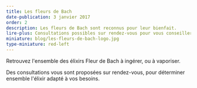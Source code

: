 ```yaml
---
title: Les fleurs de Bach
date-publication: 3 janvier 2017
order: 2
description: Les fleurs de Bach sont reconnus pour leur bienfait.
lire-plus: Consultations possibles sur rendez-vous pour vous conseiller.
miniature: blog/les-fleurs-de-bach-logo.jpg
type-miniature: red-left
---
```


Retrouvez l'ensemble des élixirs Fleur de Bach à ingérer, ou à vaporiser.

Des consultations vous sont proposées sur rendez-vous, pour déterminer ensemble l'élixir adapté à vos besoins.

